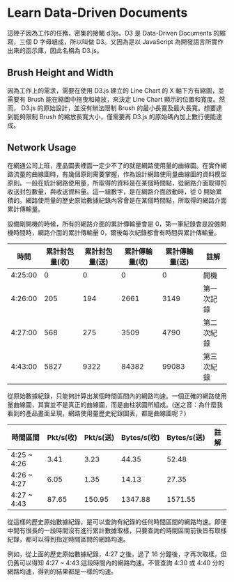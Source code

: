 # Learn Data-Driven Documents

這陣子因為工作的任務，密集的接觸 d3js。D3 是 Data-Driven Documents 的縮寫，三個 D 字母組成，所以叫做 D3。又因為是以 JavaScript 為開發語言所實作出來的函示庫，因此名稱為 D3.js。

## Brush Height and Width

因為工作上的需求，需要在使用 D3.js 建立的 Line Chart 的 X 軸下方有縮圖，並需要有 Brush 能在縮圖中拖曳和縮放，來決定 Line Chart 顯示的位置和寬度。然而， D3.js 的原始設計，並沒有辦法限制 Brush 的最小長寬及最大長寬。想要達到能夠限制 Brush 的縮放長寬大小，僅需要再 D3.js 的原始碼內加上數行便能達成。

## Network Usage

在網通公司上班，產品圖表裡面一定少不了的就是網路使用量的曲線圖。在實作網路流量的曲線圖時，有幾個原則需要掌握，作為設計網路使用量曲線圖的資料模型原則。一般在統計網路使用量，所取得的資料是在某個時間點，從網路介面取得的收送封包數量，與收送資料量。這一組數字，是在網路介面啟動時，從 0 開始累積的。網路使用量的歷史原始數據紀錄內容會是在某個時間點，所取得的網路介面累計傳輸量。

設備剛開機的時候，所有的網路介面的累計傳輸量會是 0，第一筆紀錄會是設備開機時間時，網路介面的累計傳輸量 0，爾後每次紀錄都會有時間與累計傳輸量。

時間|累計封包量(收)|累計封包量(送)|累計傳輸量(收)|累計傳輸量(送)|註解
-|-|-|-|-|-
4:25:00|0|0|0|0|開機
4:26:00|205|194|2661|3149|第一次記錄
4:27:00|568|275|3509|4790|第二次紀錄
4:43:00|5827|9322|84382|99083|第三次紀錄

從原始數據紀錄，只能夠計算出某個時間區間內的網路均速。一個正確的網路使用量曲線圖，其實並不是真正的曲線圖，而是由柱狀圖所組成。(迷之音：為什麼我看到的產品畫面呈現，網路使用量歷史紀錄圖表，都是曲線圖呢？)

時間區間|Pkt/s(收)|Pkt/s(送)|Bytes/s(收)|Bytes/s(送)|註解
-|-|-|-|-|-
4:25 ~ 4:26|3.41|3.23|44.35|52.48|
4:26 ~ 4:27|6.05|1.35|14.13|27.35|
4:27 ~ 4:43|87.65|150.95|1347.88|1571.55|

從這樣的歷史原始數據紀錄，是可以查詢有紀錄的任何時間區間的網路均速。即便中間有很長的一段時間沒有進行累計數據取樣，只要查詢的時間區間前後皆有取樣紀錄，都可以得到指定時間區間的網路均速。

例如，從上面的歷史原始數據紀錄，4:27 之後，過了 16 分鐘後，才再次取樣，但仍舊可以得知 4:27 ~ 4:43 這段時間內的網路均速。不管查詢 4:30 或 4:40 分的網路均速，得到的結果都是一樣的均速。